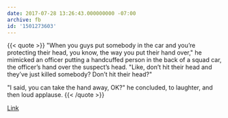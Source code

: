 ```yaml
---
date: 2017-07-28 13:26:43.000000000 -07:00
archive: fb
id: '1501273603'
---
```


{{< quote >}}
"When you guys put somebody in the car and you’re protecting their head, you know, the way you put their hand over," he mimicked an officer putting a handcuffed person in the back of a squad car, the officer’s hand over the suspect’s head. "Like, don’t hit their head and they’ve just killed somebody? Don’t hit their head?"

"I said, you can take the hand away, OK?" he concluded, to laughter, and then loud applause.
{{< /quote >}}

[Link](http://talkingpointsmemo.com/livewire/trump-speech-ms13-long-island)
